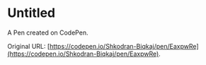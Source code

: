 # Untitled

A Pen created on CodePen.

Original URL: [https://codepen.io/Shkodran-Biqkaj/pen/EaxpwRe](https://codepen.io/Shkodran-Biqkaj/pen/EaxpwRe).

